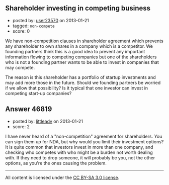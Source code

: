## Shareholder investing in competing business

- posted by: [user23570](https://stackexchange.com/users/-1/23570-user23570) on 2013-01-21
- tagged: `non-compete`
- score: 0

We have non-competition clauses in shareholder agreement which prevents any shareholder to own shares in a company which is a competitor. We founding partners think this is a good idea to prevent any important information flowing to competing companies but one of the shareholders who is not a founding partner wants to be able to invest in companies that may compete. 

The reason is this shareholder has a portfolio of startup investments and may add more those in the future. Should we founding partners be worried if we allow that possibility? Is it typical that one investor can invest in competing start-up companies?


## Answer 46819

- posted by: [littleadv](https://stackexchange.com/users/-1/13808-littleadv) on 2013-01-21
- score: 2

I have never heard of a "non-competition" agreement for shareholders. You can sign them up for NDA, but why would you limit their investment options? It is quite common that investors invest in more than one company, and checking who competes with who might be a burden not worth dealing with. If they need to drop someone, it will probably be you, not the other options, as you're the ones causing the problem.



---

All content is licensed under the [CC BY-SA 3.0 license](https://creativecommons.org/licenses/by-sa/3.0/).
